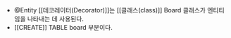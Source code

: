 - @Entity [[데코레이터(Decorator)]]는 [[클래스(class)]] Board 클래스가 엔티티임을 나타내는 데 사용된다.
- [[CREATE]] TABLE board 부분이다.

